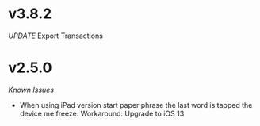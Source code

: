 #  v3.8.2
*UPDATE*
Export Transactions

#  v2.5.0
*Known Issues*
- When using iPad version start paper phrase the last word is tapped the device me freeze:
Workaround: Upgrade to iOS 13



